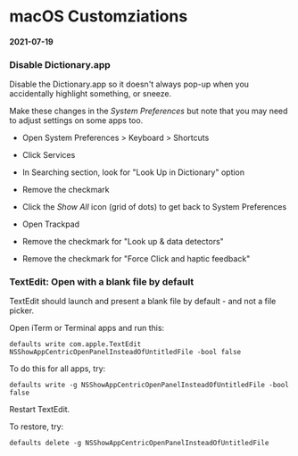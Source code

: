 # macOS Customziations
#### 2021-07-19

### Disable Dictionary.app

Disable the Dictionary.app so it doesn't always pop-up when you accidentally highlight something, or sneeze.
 
Make these changes in the _System Preferences_ but note that you may need to adjust settings on some apps too.

* Open System Preferences > Keyboard > Shortcuts
* Click Services
* In Searching section, look for "Look Up in Dictionary" option
* Remove the checkmark

* Click the _Show All_ icon (grid of dots) to get back to System Preferences
* Open Trackpad
* Remove the checkmark for "Look up & data detectors"
* Remove the checkmark for "Force Click and haptic feedback"

### TextEdit: Open with a blank file by default

TextEdit should launch and present a blank file by default - and not a file picker. 

Open iTerm or Terminal apps and run this:

`defaults write com.apple.TextEdit NSShowAppCentricOpenPanelInsteadOfUntitledFile -bool false`

To do this for all apps, try:

`defaults write -g NSShowAppCentricOpenPanelInsteadOfUntitledFile -bool false`

Restart TextEdit.

To restore, try:

`defaults delete -g NSShowAppCentricOpenPanelInsteadOfUntitledFile`

